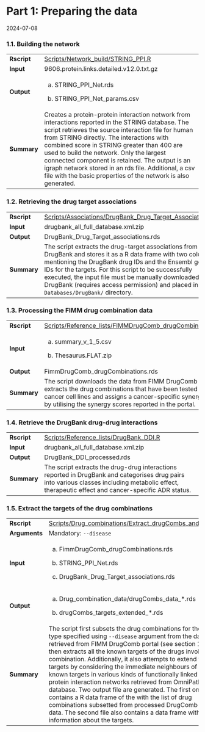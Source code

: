 Part 1: Preparing the data
================
2024-07-08

### 1.1. Building the network

<table>
<colgroup>
<col style="width: 2%" />
<col style="width: 97%" />
</colgroup>
<tbody>
<tr class="odd">
<td><strong>Rscript</strong></td>
<td><a
href="../Scripts/Network_build/STRING_PPI.R">Scripts/Network_build/STRING_PPI.R</a></td>
</tr>
<tr class="even">
<td><strong>Input</strong></td>
<td>9606.protein.links.detailed.v12.0.txt.gz</td>
</tr>
<tr class="odd">
<td><strong>Output</strong></td>
<td><ol type="a">
<li><p>STRING_PPI_Net.rds</p></li>
<li><p>STRING_PPI_Net_params.csv</p></li>
</ol></td>
</tr>
<tr class="even">
<td><strong>Summary</strong></td>
<td>Creates a protein-protein interaction network from interactions
reported in the STRING database. The script retrieves the source
interaction file for human from STRING directly. The interactions with
combined score in STRING greater than 400 are used to build the network.
Only the largest connected component is retained. The output is an
igraph network stored in an rds file. Additional, a csv file with the
basic properties of the network is also generated.</td>
</tr>
</tbody>
</table>

### 1.2. Retrieving the drug target associations

|             |                                                                                                                                                                                                                                                                                                                                                                              |
|-------------|------------------------------------------------------------------------------------------------------------------------------------------------------------------------------------------------------------------------------------------------------------------------------------------------------------------------------------------------------------------------------|
| **Rscript** | [Scripts/Associations/DrugBank_Drug_Target_Associations.R](../Scripts/Associations/DrugBank_Drug_Target_Associations.R)                                                                                                                                                                                                                                                      |
| **Input**   | drugbank_all_full_database.xml.zip                                                                                                                                                                                                                                                                                                                                           |
| **Output**  | DrugBank_Drug_Target_associations.rds                                                                                                                                                                                                                                                                                                                                        |
| **Summary** | The script extracts the drug-target associations from DrugBank and stores it as a R data frame with two columns mentioning the DrugBank drug IDs and the Ensembl gene IDs for the targets. For this script to be successfully executed, the input file must be manually downloaded from DrugBank (requires access permission) and placed in `Databases/DrugBank/` directory. |

### 1.3. Processing the FIMM drug combination data

<table>
<colgroup>
<col style="width: 5%" />
<col style="width: 94%" />
</colgroup>
<tbody>
<tr class="odd">
<td><strong>Rscript</strong></td>
<td><a
href="../Scripts/Reference_lists/FIMMDrugComb_drugCombinations.R">Scripts/Reference_lists/FIMMDrugComb_drugCombinations.R</a></td>
</tr>
<tr class="even">
<td><strong>Input</strong></td>
<td><ol type="a">
<li><p>summary_v_1_5.csv</p></li>
<li><p>Thesaurus.FLAT.zip</p></li>
</ol></td>
</tr>
<tr class="odd">
<td><strong>Output</strong></td>
<td>FimmDrugComb_drugCombinations.rds</td>
</tr>
<tr class="even">
<td><strong>Summary</strong></td>
<td>The script downloads the data from FIMM DrugComb portal, extracts
the drug combinations that have been tested on cancer cell lines and
assigns a cancer-specific synergy level by utilising the synergy scores
reported in the portal.</td>
</tr>
</tbody>
</table>

### 1.4. Retrieve the DrugBank drug-drug interactions

|             |                                                                                                                                                                                                    |
|-------------|----------------------------------------------------------------------------------------------------------------------------------------------------------------------------------------------------|
| **Rscript** | [Scripts/Reference_lists/DrugBank_DDI.R](../Scripts/Reference_lists/DrugBank_DDI.R)                                                                                                                |
| **Input**   | drugbank_all_full_database.xml.zip                                                                                                                                                                 |
| **Output**  | DrugBank_DDI_processed.rds                                                                                                                                                                         |
| **Summary** | The script extracts the drug-drug interactions reported in DrugBank and categorises drug pairs into various classes including metabolic effect, therapeutic effect and cancer-specific ADR status. |

### 1.5. Extract the targets of the drug combinations

<table>
<colgroup>
<col style="width: 2%" />
<col style="width: 97%" />
</colgroup>
<tbody>
<tr class="odd">
<td><strong>Rscript</strong></td>
<td><a
href="../Scripts/Drug_combinations/Extract_drugCombs_and_targets.R">Scripts/Drug_combinations/Extract_drugCombs_and_targets.R</a></td>
</tr>
<tr class="even">
<td><strong>Arguments</strong></td>
<td>Mandatory: <code>--disease</code></td>
</tr>
<tr class="odd">
<td><strong>Input</strong></td>
<td><ol type="a">
<li><p>FimmDrugComb_drugCombinations.rds</p></li>
<li><p>STRING_PPI_Net.rds</p></li>
<li><p>DrugBank_Drug_Target_associations.rds</p></li>
</ol></td>
</tr>
<tr class="even">
<td><strong>Output</strong></td>
<td><ol type="a">
<li><p>Drug_combination_data/drugCombs_data_*.rds</p></li>
<li><p>drugCombs_targets_extended_*.rds</p></li>
</ol></td>
</tr>
<tr class="odd">
<td><strong>Summary</strong></td>
<td>The script first subsets the drug combinations for the cancer type
specified using <code>--disease</code> argument from the data retrieved
from FIMM DrugComb portal (see section 1.3). It then extracts all the
known targets of the drugs involved in the combination. Additionally, it
also attempts to extend the list of targets by considering the immediate
neighbours of the known targets in various kinds of functionally linked
protein-protein interaction networks retrieved from OmniPath database.
Two output file are generated. The first one contains a R data frame of
the with the list of drug combinations subsetted from processed DrugComb
portal data. The second file also contains a data frame with information
about the targets.</td>
</tr>
</tbody>
</table>
